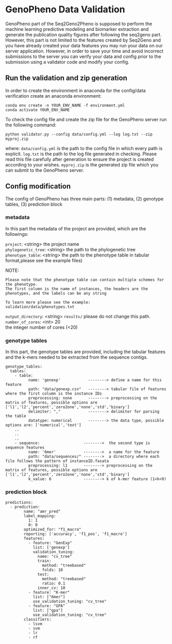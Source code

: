 # GenoPheno Data Validation

GenoPheno part of the Seq2Geno2Pheno is supposed to perform the machine learning predictive modeling and biomarker extraction
and generate the publication quality figures after following the seq2geno part. However, this part is not limited to the features created by Seq2Geno and
you have already created your data features you may run your data on our server application. However, in order to save your time and avoid incorrect submissions to the server you can verify
your data and config prior to the submission using a validator code and modify your config.


## Run the validation and zip generation


In order to create the environment in anaconda for the config/data verification create an anaconda environment:

```
conda env create -n YOUR_ENV_NAME -f environment.yml
conda activate YOUR_ENV_NAME
```

To check the config file and create the zip file for the GenoPheno server run the following command:

```
python validator.py --config data/config.yml --log log.txt --zip myproj.zip
```

where:
`data/config.yml` is the path to the config file in which every path is explicit.
`log.txt` is the path to the log file generated in checking. Please read this file carefully after generation to ensure the project is created according to your wishes.
`myproj.zip` is the generated zip file which you can submit to the GenoPheno server.


## Config modification

The config of GenoPheno has three main parts: (1) metadata, (2) genotype tables, (3) prediction block

### metadata

In this part the metadata of the project are provided, which are the followings:

  `project`: \<string\> the project name <br/>
  `phylogenetic_tree`: \<string\> the path to the phylogenetic tree<br/>
  `phenotype_table`: \<string\> the path to the phenotype table in tabular format,please see the example files)<br/>

  NOTE:
  ```
  Please note that the phenotype table can contain multiple schemes for the phenotype.
  The first column is the name of instances, the headers are the phenotypes, and the labels can be any string

  To learn more please see the example:
  validation/data/phenotypes.txt

  ```


  `output_directory`: \<string\> `results/` please do not change this path.<br/>
  `number_of_cores`: \<int\> 20<br/> the integer number of cores (<20)<br/>

### genotype tables

In this part, the genotype tables are provided, including the tabular features and the k-mers needed to be extracted from the sequence contigs.

```
genotype_tables:
  tables:
    - table:
          name: 'genexp'            --------> define a name for this feature
          path: "data/genexp.csv"   --------> tabular file of features where the first column is the instance IDs
          preprocessing: none       --------> preprocessing on the matrix of features, possible options are ['l1','l2','percent','zero2one','none','std','binary']
          delimiter: ","            --------> delimiter for parsing the table
          datatype: numerical       --------> the data type, possible options are: ['numerical','text']
    ..
    ..
    ..
    - sequence:                   -------->  the second type is sequence features
          name: '6mer'            -------->  a name for the feature
          path: "data/sequences/" -------->  a directory where each file follows the pattern of instanceID.fasata
          preprocessing: l1       --------> preprocessing on the matrix of features, possible options are ['l1','l2','percent','zero2one','none','std','binary']
          k_value: 6              --------> k of k-mer feature (1<k<9)
```


### prediction block

```
predictions:
  - prediction:
        name: "amr_pred"
        label_mapping:
          1: 1
          0: 0
        optimized_for: "f1_macro"
        reporting: ['accuracy', 'f1_pos', 'f1_macro']
        features:
          - feature: "GenExp"
            list: ['genexp']
            validation_tuning:
              name: "cv_tree"
              train:
                method: "treebased"
                folds: 10
              test:
                method: "treebased"
                ratio: 0.1
              inner_cv: 10
          - feature: "K-mer"
            list: ["6mer"]
            use_validation_tuning: "cv_tree"
          - feature: "GPA"
            list: ["gpa"]
            use_validation_tuning: "cv_tree"
        classifiers:
          - lsvm
          - svm
          - lr
          - rf
```

